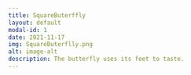 ```yaml
---
title: SquareButerffly
layout: default
modal-id: 1
date: 2021-11-17
img: SquareButerflly.png
alt: image-alt
description: The butterfly uses its feet to taste.
---
```


